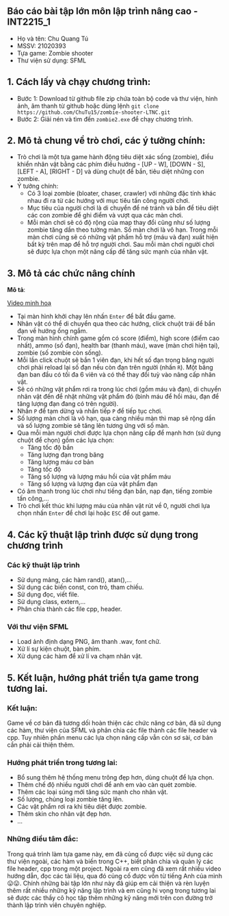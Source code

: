 ## Báo cáo bài tập lớn môn lập trình nâng cao - INT2215_1
- Họ và tên: Chu Quang Tú
- MSSV: 21020393
- Tựa game: Zombie shooter
- Thư viện sử dụng: SFML

## 1. Cách lấy và chạy chương trình:
- Bước 1: Download từ github file zip chứa toàn bộ code và thư viện, hình ảnh, âm thanh từ github hoặc dùng lệnh `git clone https://github.com/ChuTu15/zombie-shooter-LTNC.git`
- Bước 2: Giải nén và tìm đến `zombie2.exe` để chạy chương trình.

## 2. Mô tả chung về trò chơi, các ý tưởng chính:
- Trò chơi là một tựa game hành động tiêu diệt xác sống (zombie), điều khiển nhân vật bằng các phím điều hướng - [UP - W], [DOWN - S], [LEFT - A], [RIGHT - D] và dùng chuột để bắn, tiêu diệt những con zombie.
- Ý tưởng chính: 
  + Có 3 loại zombie (bloater, chaser, crawler) với những đặc tính khác nhau đi ra từ các hướng với mục tiêu tấn công người chơi.
  + Mục tiêu của người chơi là di chuyển để né tránh và bắn để tiêu diệt các con zombie để ghi điểm và vượt qua các màn chơi.
  + Mỗi màn chơi sẽ có độ rộng của map thay đổi cũng như số lượng zombie tăng dần theo tường màn. Số màn chơi là vô hạn. Trong mỗi màn chơi cũng sẽ có những vật phẩm hỗ trợ (máu và đạn) xuất hiện bất kỳ trên map để hỗ trợ người chơi. Sau mỗi màn chơi người chơi sẽ được lựa chọn một nâng cấp để tăng sức mạnh của nhân vật.

## 3. Mô tả các chức nâng chính
**Mô tả**:

[Video minh hoạ](https://youtu.be/Xb37kkl6YlE)

- Tại màn hình khởi chạy lên nhấn `Enter` để bắt đầu game.
- Nhân vật có thể di chuyển qua theo các hướng, click chuột trái để bắn đạn về hướng ống ngắm.
- Trong màn hình chính game gồm có score (điểm), high score (điểm cao nhất), ammo (số đạn), health bar (thanh máu), wave (màn chơi hiện tại), zombie (số zombie còn sống).
- Mỗi lần click chuột sẽ bắn 1 viên đạn, khi hết số đạn trong băng người chơi phải reload lại số đạn nếu còn đạn trên người (nhấn `R`). Một băng đạn ban đầu có tối đa 6 viên và có thể thay đổi tuỳ vào nâng cấp nhân vật.
- Sẽ có những vật phẩm rơi ra trong lúc chơi (gồm máu và đạn), di chuyển nhân vật đến để nhặt những vật phẩm đó (bình máu để hồi máu, đạn để tăng lượng đạn đang có trên người).
- Nhấn `P` để tạm dừng và nhấn tiếp `P` để tiếp tục chơi.
- Số lượng màn chơi là vô hạn, qua càng nhiều màn thì map sẽ rộng dần và số lượng zombie sẽ tăng lên tương ứng với số màn.
- Qua mỗi màn người chơi được lựa chọn nâng cấp để mạnh hơn (sử dụng chuột để chọn) gồm các lựa chọn:
  + Tăng tốc độ bắn
  + Tăng lượng đạn trong băng
  + Tăng lượng máu cơ bản
  + Tăng tốc độ
  + Tăng số lượng và lượng máu hồi của vật phẩm máu
  + Tăng số lượng và lượng đạn của vật phẩm đạn
- Có âm thanh trong lúc chơi như tiếng đạn bắn, nạp đạn, tiếng zombie tấn công,...
- Trò chơi kết thúc khi lượng máu của nhân vật rút về 0, người chơi lựa chọn nhấn `Enter` để chơi lại hoặc `ESC` để out game.

## 4. Các kỹ thuật lập trình được sử dụng trong chương trình
### Các kỹ thuật lập trình
- Sử dụng mảng, các hàm rand(), atan(),...
- Sử dụng các biến const, con trỏ, tham chiếu.
- Sử dụng đọc, viết file.
- Sử dụng class, extern,...
- Phân chia thành các file cpp, header.
### Với thư viện SFML
- Load ảnh định dạng PNG, âm thanh .wav, font chữ.
- Xử lí sự kiện chuột, bàn phím.
- Xử dụng các hàm để xử lí va chạm nhân vật.

## 5. Kết luận, hướng phát triển tựa game trong tương lai.
### Kết luận:
Game về cơ bản đã tương dối hoàn thiện các chức năng cơ bản, đã sử dụng các hàm, thư viện của SFML và phân chia các file thành các file header và cpp. Tuy nhiên phần menu các lựa chọn nâng cấp vẫn còn sơ sài, cơ bản cần phải cải thiện thêm.
### Hướng phát triển trong tương lai:
- Bổ sung thêm hệ thống menu trông đẹp hơn, dùng chuột để lựa chọn.
- Thêm chế độ nhiều người chơi để anh em vào càn quét zombie.
- Thêm các loại súng mới tăng sức mạnh cho nhân vật.
- Số lượng, chủng loại zombie tăng lên.
- Các vật phẩm rơi ra khi tiêu diệt được zombie.
- Thêm skin cho nhân vật đẹp hơn.
- ...
### Những điều tâm đắc:
Trong quá trình làm tựa game này, em đã củng cố được việc sử dụng các thư viện ngoài, các hàm và biến trong C++, biết phân chia và quản lý các file header, cpp trong một project. Ngoài ra em cũng đã xem rất nhiều video hướng dẫn, đọc các tài liệu, qua đó củng cố được vốn từ tiếng Anh của mình 😛😛. Chính những bài tập lớn như này đã giúp em cải thiện và rèn luyện thêm rất nhiều những kỹ năng lập trình và em cũng hi vọng trong tương lai sẽ được các thầy cô học tập thêm những kỹ năng mới trên con đường trở thành lập trình viên chuyên nghiệp.
